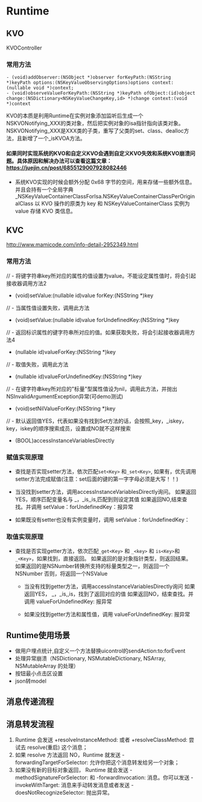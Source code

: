 #  Runtime

## KVO
KVOController
### 常用方法
```
- (void)addObserver:(NSObject *)observer forKeyPath:(NSString *)keyPath options:(NSKeyValueObservingOptions)options context:(nullable void *)context;
- (void)observeValueForKeyPath:(NSString *)keyPath ofObject:(id)object change:(NSDictionary<NSKeyValueChangeKey,id> *)change context:(void *)context
```
KVO的本质是利用Runtime在实例对象添加监听后生成一个NSKVONotifying_XXX的类对象，然后把实例对象的isa指针指向该类对象。
NSKVONotifying_XXX是XXX类的子类，重写了父类的set、class、dealloc方法，且新增了一个_isKVOA方法。

#### 如果同时实现系统的KVO和自定义KVO会遇到自定义KVO失效和系统KVO崩溃问题。具体原因和解决办法可以查看这篇文章：https://juejin.cn/post/6855129007928082446
- 系统KVO实现的时候会额外分配 0x68 字节的空间，用来存储一些额外信息。并且会持有一个全局字典_NSKeyValueContainerClassForIsa.NSKeyValueContainerClassPerOriginalClass 以 KVO 操作的原类为 key 和 NSKeyValueContainerClass 实例为 value 存储 KVO 类信息。


## KVC

http://www.mamicode.com/info-detail-2952349.html

### 常用方法
// - 将键字符串key所对应的属性的值设置为value。不能设定属性值时，将会引起接收器调用方法2
- (void)setValue:(nullable id)value forKey:(NSString *)key

// - 当属性值设置失败，调用此方法
- (void)setValue:(nullable id)value forUndefinedKey:(NSString *)key

// - 返回标识属性的键字符串所对应的值。如果获取失败，将会引起接收器调用方法4
- (nullable id)valueForKey:(NSString *)key

// - 取值失败，调用此方法
- (nullable id)valueForUndefinedKey:(NSString *)key

// - 在键字符串key所对应的"标量"型属性值设为nil，调用此方法，并抛出NSInvalidArgumentException异常(可demo测试)
- (void)setNilValueForKey:(NSString *)key

// - 默认返回值YES，代表如果没有找到Set方法的话，会按照_key，_iskey，key，iskey的顺序搜索成员，设置成NO就不这样搜索
+ (BOOL)accessInstanceVariablesDirectly

### 赋值实现原理
- 查找是否实现setter方法，依次匹配`set<Key>` 和`_set<Key>`, 如果有，优先调用setter方法完成赋值(注意：set后面的键的第一字字母必须是大写！！)

- 当没找到setter方法，调用accessInstanceVariablesDirectly询问。
   如果返回YES，顺序匹配变量名与 _<key>，_is<Key>,<key>,is<Key>,匹配到则设定其值
   如果返回NO,结束查找。并调用  setValue：forUndefinedKey：报异常

- 如果既没有setter也没有实例变量时，调用 setValue：forUndefinedKey：

### 取值实现原理
- 查找是否实现getter方法，依次匹配`_get<Key>` 和 `_<key>` 和 `is<Key>`和`_<Key>`，如果找到，直接返回。
   如果返回的是对象指针类型，则返回结果。
   如果返回的是NSNumber转换所支持的标量类型之一，则返回一个NSNumber
   否则，将返回一个NSValue

   - 当没有找到getter方法，调用accessInstanceVariablesDirectly询问
   如果返回YES， _<key>，_is<Key>,<key>,is<Key>，找到了返回对应的值
   如果返回NO，结束查找。并调用 valueForUndefinedKey: 报异常

  - 如果没找到getter方法和属性值，调用 valueForUndefinedKey: 报异常

## Runtime使用场景
- 做用户埋点统计,自定义一个方法替换uicontrol的sendAction:to:forEvent
- 处理异常崩溃（NSDictionary, NSMutableDictionary,  NSArray, NSMutableArray 的处理）
- 按钮最小点击区设置
- json转model

## 消息传递流程

## 消息转发流程
1. Runtime 会发送 +resolveInstanceMethod: 或者 +resolveClassMethod: 尝试去 resolve(重启) 这个消息；
2. 如果 resolve 方法返回 NO，Runtime 就发送 -forwardingTargetForSelector: 允许你把这个消息转发给另一个对象；
3. 如果没有新的目标对象返回， Runtime 就会发送 -methodSignatureForSelector: 和 -forwardInvocation: 消息。你可以发送 -invokeWithTarget: 消息来手动转发消息或者发送 -doesNotRecognizeSelector: 抛出异常。

